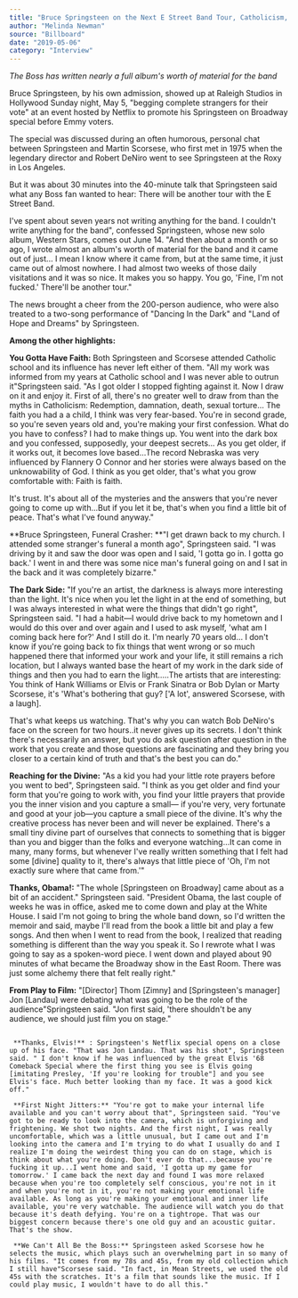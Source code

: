 ```yaml
---
title: "Bruce Springsteen on the Next E Street Band Tour, Catholicism, His Netflix Special and Funeral Crashing"
author: "Melinda Newman"
source: "Billboard"
date: "2019-05-06"
category: "Interview"
---
```


_The Boss has written nearly a full album's worth of material for the band_

Bruce Springsteen, by his own admission, showed up at Raleigh Studios in Hollywood Sunday night, May 5, "begging complete strangers for their vote" at an event hosted by Netflix to promote his Springsteen on Broadway special before Emmy voters.

The special was discussed during an often humorous, personal chat between Springsteen and Martin Scorsese, who first met in 1975 when the legendary director and Robert DeNiro went to see Springsteen at the Roxy in Los Angeles.

But it was about 30 minutes into the 40-minute talk that Springsteen said what any Boss fan wanted to hear: There will be another tour with the E Street Band.

I've spent about seven years not writing anything for the band. I couldn't write anything for the band", confessed Springsteen, whose new solo album, Western Stars, comes out June 14. "And then about a month or so ago, I wrote almost an album's worth of material for the band and it came out of just... I mean I know where it came from, but at the same time, it just came out of almost nowhere. I had almost two weeks of those daily visitations and it was so nice. It makes you so happy. You go, 'Fine, I'm not fucked.' There'll be another tour."

The news brought a cheer from the 200-person audience, who were also treated to a two-song performance of "Dancing In the Dark" and "Land of Hope and Dreams" by Springsteen.

**Among the other highlights:**

**You Gotta Have Faith:** Both Springsteen and Scorsese attended Catholic school and its influence has never left either of them. "All my work was informed from my years at Catholic school and I was never able to outrun it"Springsteen said. "As I got older I stopped fighting against it. Now I draw on it and enjoy it. First of all, there's no greater well to draw from than the myths in Catholicism: Redemption, damnation, death, sexual torture... The faith you had a a child, I think was very fear-based. You're in second grade, so you're seven years old and, you're making your first confession. What do you have to confess? I had to make things up. You went into the dark box and you confessed, supposedly, your deepest secrets... As you get older, if it works out, it becomes love based...The record Nebraska was very influenced by Flannery O Connor and her stories were always based on the unknowability of God. I think as you get older, that's what you grow comfortable with: Faith is faith.

It's trust. It's about all of the mysteries and the answers that you're never going to come up with...But if you let it be, that's when you find a little bit of peace. That's what I've found anyway."

**Bruce Springsteen, Funeral Crasher: **"I get drawn back to my church. I attended some stranger's funeral a month ago", Springsteen said. "I was driving by it and saw the door was open and I said, 'I gotta go in. I gotta go back.' I went in and there was some nice man's funeral going on and I sat in the back and it was completely bizarre."

**The Dark Side:** "If you're an artist, the darkness is always more interesting than the light. It's nice when you let the light in at the end of something, but I was always interested in what were the things that didn't go right", Springsteen said. "I had a habit—I would drive back to my hometown and I would do this over and over again and I used to ask myself, 'what am I coming back here for?' And I still do it. I'm nearly 70 years old... I don't know if you're going back to fix things that went wrong or so much happened there that informed your work and your life, it still remains a rich location, but I always wanted base the heart of my work in the dark side of things and then you had to earn the light.....The artists that are interesting: You think of Hank Williams or Elvis or Frank Sinatra or Bob Dylan or Marty Scorsese, it's 'What's bothering that guy? ['A lot', answered Scorsese, with a laugh].

That's what keeps us watching. That's why you can watch Bob DeNiro's face on the screen for two hours..it never gives up its secrets. I don't think there's necessarily an answer, but you do ask question after question in the work that you create and those questions are fascinating and they bring you closer to a certain kind of truth and that's the best you can do."

**Reaching for the Divine:** "As a kid you had your little rote prayers before you went to bed", Springsteen said. "I think as you get older and find your form that you're going to work with, you find your little prayers that provide you the inner vision and you capture a small— if you're very, very fortunate and good at your job—you capture a small piece of the divine. It's why the creative process has never been and will never be explained. There's a small tiny divine part of ourselves that connects to something that is bigger than you and bigger than the folks and everyone watching...It can come in many, many forms, but whenever I've really written something that I felt had some [divine] quality to it, there's always that little piece of 'Oh, I'm not exactly sure where that came from.'"

**Thanks, Obama!:** "The whole [Springsteen on Broadway] came about as a bit of an accident." Springsteen said. "President Obama, the last couple of weeks he was in office, asked me to come down and play at the White House. I said I'm not going to bring the whole band down, so I'd written the memoir and said, maybe I'll read from the book a little bit and play a few songs. And then when I went to read from the book, I realized that reading something is different than the way you speak it. So I rewrote what I was going to say as a spoken-word piece. I went down and played about 90 minutes of what became the Broadway show in the East Room. There was just some alchemy there that felt really right."

**From Play to Film:** "[Director] Thom [Zimny] and [Springsteen's manager] Jon [Landau] were debating what was going to be the role of the audience"Springsteen said. "Jon first said, 'there shouldn't be any audience, we should just film you on stage."

```'Well, who's going to laugh at my jokes? I'm going to tell a joke and you're not going to hear anything. That's not going to work out.'...Then we decided we'd have an audience, but we won't show an audience, which is what you did in The Last Waltz. We didn't want to telegraph to the audience what they were supposed to feel."

 **Thanks, Elvis!** : Springsteen's Netflix special opens on a close up of his face. "That was Jon Landau. That was his shot", Springsteen said. " I don't know if he was influenced by the great Elvis '68 Comeback Special where the first thing you see is Elvis going [imitating Presley, 'If you're looking for trouble"] and you see Elvis's face. Much better looking than my face. It was a good kick off."

 **First Night Jitters:** "You're got to make your internal life available and you can't worry about that", Springsteen said. "You've got to be ready to look into the camera, which is unforgiving and frightening. We shot two nights. And the first night, I was really uncomfortable, which was a little unusual, but I came out and I'm looking into the camera and I'm trying to do what I usually do and I realize I'm doing the weirdest thing you can do on stage, which is think about what you're doing. Don't ever do that...because you're fucking it up...I went home and said, 'I gotta up my game for tomorrow.' I came back the next day and found I was more relaxed because when you're too completely self conscious, you're not in it and when you're not in it, you're not making your emotional life available. As long as you're making your emotional and inner life available, you're very watchable. The audience will watch you do that because it's death defying. You're on a tightrope. That was our biggest concern because there's one old guy and an acoustic guitar. That's the show.

 **We Can't All Be the Boss:** Springsteen asked Scorsese how he selects the music, which plays such an overwhelming part in so many of his films. "It comes from my 78s and 45s, from my old collection which I still have"Scorsese said. "In fact, in Mean Streets, we used the old 45s with the scratches. It's a film that sounds like the music. If I could play music, I wouldn't have to do all this."

```
